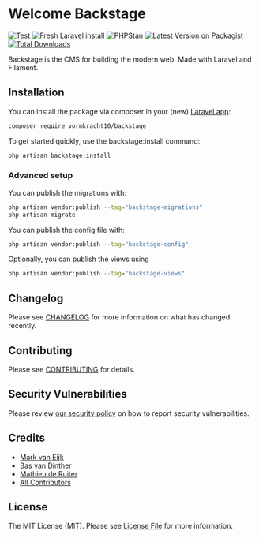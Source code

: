 # Welcome Backstage

![Test](https://github.com/vormkracht10/backstage/actions/workflows/run-tests.yml/badge.svg)
![Fresh Laravel install](https://github.com/vormkracht10/backstage/actions/workflows/setup-in-laravel.yml/badge.svg)
![PHPStan](https://github.com/vormkracht10/backstage/actions/workflows/phpstan.yml/badge.svg)
[![Latest Version on Packagist](https://img.shields.io/packagist/v/vormkracht10/backstage.svg?style=flat-square)](https://packagist.org/packages/vormkracht10/backstage)
[![Total Downloads](https://img.shields.io/packagist/dt/vormkracht10/backstage.svg?style=flat-square)](https://packagist.org/packages/vormkracht10/backstage)

Backstage is the CMS for building the modern web. Made with Laravel and Filament.

## Installation

You can install the package via composer in your (new) [Laravel app](https://laravel.com/docs/11.x#creating-a-laravel-project):

```bash
composer require vormkracht10/backstage
```

To get started quickly, use the backstage:install command:

```bash
php artisan backstage:install
```


### Advanced setup

You can publish the migrations with:

```bash
php artisan vendor:publish --tag="backstage-migrations"
php artisan migrate
```

You can publish the config file with:

```bash
php artisan vendor:publish --tag="backstage-config"
```

Optionally, you can publish the views using

```bash
php artisan vendor:publish --tag="backstage-views"
```

## Changelog

Please see [CHANGELOG](CHANGELOG.md) for more information on what has changed recently.

## Contributing

Please see [CONTRIBUTING](.github/CONTRIBUTING.md) for details.

## Security Vulnerabilities

Please review [our security policy](../../security/policy) on how to report security vulnerabilities.

## Credits

- [Mark van Eijk](https://github.com/markvaneijk)
- [Bas van Dinther](https://github.com/baspa)
- [Mathieu de Ruiter](https://github.com/casmo)
- [All Contributors](../../contributors)

## License

The MIT License (MIT). Please see [License File](LICENSE.md) for more information.
